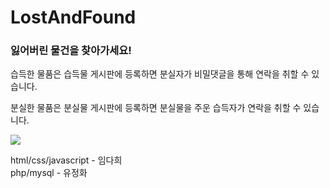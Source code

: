 # LostAndFound
 
<h3>잃어버린 물건을 찾아가세요!</h3>

습득한 물품은 습득물 게시판에 등록하면 분실자가 비밀댓글을 통해 연락을 취할 수 있습니다.

분실한 물품은 분실물 게시판에 등록하면 분실물을 주운 습득자가 연락을 취할 수 있습니다.


<img src="https://user-images.githubusercontent.com/48953703/92549642-b5f47580-f294-11ea-9b45-746b0afb318b.png"></img>


html/css/javascript - 임다희<br>
php/mysql - 유정화
